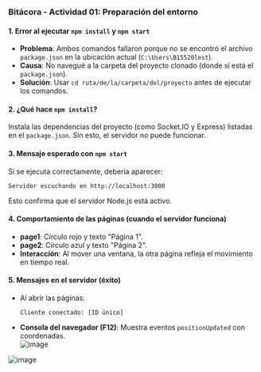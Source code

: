 ### **Bitácora - Actividad 01: Preparación del entorno**  

#### **1. Error al ejecutar `npm install` y `npm start`**  
- **Problema**: Ambos comandos fallaron porque no se encontró el archivo `package.json` en la ubicación actual (`C:\Users\B15520lest`).  
- **Causa**: No navegué a la carpeta del proyecto clonado (donde sí está el `package.json`).  
- **Solución**: Usar `cd ruta/de/la/carpeta/del/proyecto` antes de ejecutar los comandos.  

#### **2. ¿Qué hace `npm install`?**  
Instala las dependencias del proyecto (como Socket.IO y Express) listadas en el `package.json`. Sin esto, el servidor no puede funcionar.  

#### **3. Mensaje esperado con `npm start`**  
Si se ejecuta correctamente, debería aparecer:  
```  
Servidor escuchando en http://localhost:3000  
```  
Esto confirma que el servidor Node.js está activo.  

#### **4. Comportamiento de las páginas (cuando el servidor funciona)**  
- **page1**: Círculo rojo y texto "Página 1".  
- **page2**: Círculo azul y texto "Página 2".  
- **Interacción**: Al mover una ventana, la otra página refleja el movimiento en tiempo real.  

#### **5. Mensajes en el servidor (éxito)**  
- Al abrir las páginas:  
  ```  
  Cliente conectado: [ID único]  
  ```  
- **Consola del navegador (F12)**: Muestra eventos `positionUpdated` con coordenadas.  
![image](https://github.com/user-attachments/assets/5c137f59-ab09-4daf-8c9c-71691fc4235e)

![image](https://github.com/user-attachments/assets/bbf68738-fe47-4c5d-99ed-62a2fafddab5)
